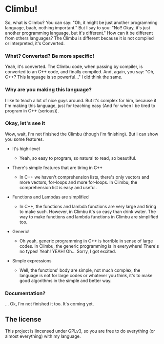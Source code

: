 Climbu!
=
So, what is Climbu? You can say: "Oh, it might be just another programming language, baah, nothing important." But I say to you: "No!! Okay, it's just another programming language, but it's different." How can it be different from others languages? The Climbu is different because it is not compiled or interpreted, it's Converted.

### What? Converted? Be more specific!
Yeah, it's converted. The Climbu code, when passing by compiler, is converted to an C++ code, and finally compiled. And, again, you say: "Oh, C++? This language is so powerful..." I did think the same.

### Why are you making this language?
I like to teach a lot of nice guys around. But it's complex for him, because it I'm making this language, just for teaching easy (And for when I be tired to program in C++ (serious)).

### Okay, let's see it
Wow, wait, I'm not finished the Climbu (though I'm finishing). But I can show you some features.

- It's high-level
  + Yeah, so easy to program, so natural to read, so beautiful.

- There's simple features that are tiring in C++
  + In C++ we haven't comprehension lists, there's only vectors and more vectors, for-loops and more for-loops. In Climbu, the comprehension list is easy and useful.

- Functions and Lambdas are simplified
  + In C++, the functions and lambda functions are very large and tiring to make such. However, in Climbu it's so easy than drink water. The way to make functions and lambda functions in Climbu are simplified too.

- Generic!
  + Oh yeah, generic programming in C++ is horrible in sense of large codes. In Climbu, the generic programming is in everywhere! There's no types! Yeah! YEAH! Oh... Sorry, I got excited.

- Simple expressions
  + Well, the functions' body are simple, not much complex, the language is not for large codes or whatever you think, it's to make good algorithms in the simple and better way.

### Documentation?
... Ok, I'm not finished it too. It's coming yet.

## The license
This project is lincensed under GPLv3, so you are free to do everything (or almost everything) with my language.
